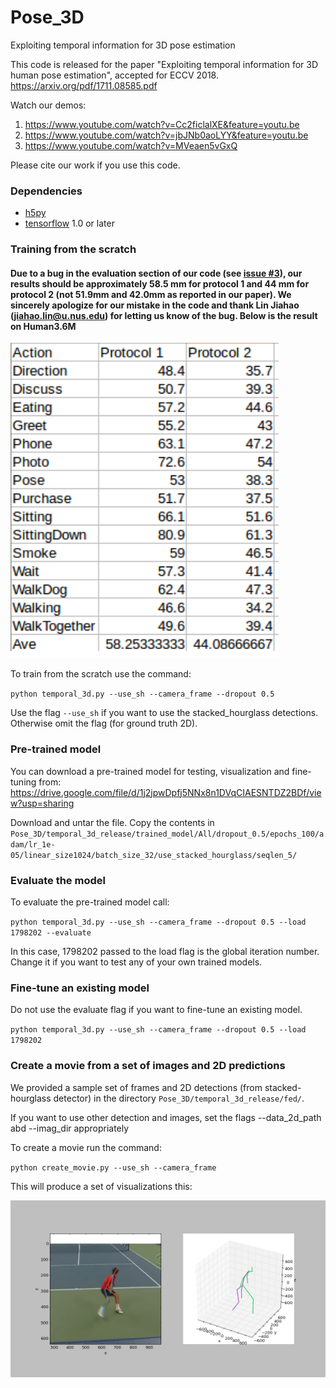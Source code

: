 # Pose_3D
Exploiting temporal information for 3D pose estimation

This code is released for the paper  "Exploiting temporal information for 3D human pose estimation", accepted for ECCV 2018. https://arxiv.org/pdf/1711.08585.pdf

Watch our demos: 
1. https://www.youtube.com/watch?v=Cc2ficlalXE&feature=youtu.be
2. https://www.youtube.com/watch?v=jbJNb0aoLYY&feature=youtu.be
3. https://www.youtube.com/watch?v=MVeaen5vGxQ

Please cite our work if you use this code. 

### Dependencies

* [h5py](http://www.h5py.org/)
* [tensorflow](https://www.tensorflow.org/) 1.0 or later



### Training from the scratch

#### Due to a bug in the evaluation section of our code (see [issue #3](https://github.com/rayat137/Pose_3D/issues/3)), our results should be approximately 58.5 mm for protocol 1 and 44 mm for protocol 2 (not 51.9mm and 42.0mm as reported in our paper). We sincerely apologize for our mistake in the code and thank Lin Jiahao (jiahao.lin@u.nus.edu) for letting us know of the bug. Below is the result on Human3.6M

![Actual_Result](/temporal_3d_release/Actual_result.png)

To train from the scratch use the command:

`python temporal_3d.py --use_sh --camera_frame --dropout 0.5`

Use the flag `--use_sh` if you want to use the stacked_hourglass detections. Otherwise omit the flag (for ground truth 2D). 



### Pre-trained model

You can download a pre-trained model for testing, visualization and fine-tuning from: 
https://drive.google.com/file/d/1j2jpwDpfj5NNx8n1DVqCIAESNTDZ2BDf/view?usp=sharing

Download and untar the file. Copy the contents in `Pose_3D/temporal_3d_release/trained_model/All/dropout_0.5/epochs_100/adam/lr_1e-05/linear_size1024/batch_size_32/use_stacked_hourglass/seqlen_5/`

### Evaluate the model

To evaluate the pre-trained model call: 

`python temporal_3d.py --use_sh --camera_frame --dropout 0.5 --load 1798202 --evaluate`

In this case, 1798202 passed to the load flag is the global iteration number. Change it if you want to test any of your own trained models. 

### Fine-tune an existing model

Do not use the evaluate flag if you want to fine-tune an existing model. 

`python temporal_3d.py --use_sh --camera_frame --dropout 0.5 --load 1798202`


### Create a movie from a set of images and 2D predictions

We provided a sample set of frames and 2D detections (from stacked-hourglass detector) in the directory `Pose_3D/temporal_3d_release/fed/`. 

If you want to use other detection and images, set the flags --data_2d_path abd --imag_dir appropriately

To create a movie run the command: 

`python create_movie.py --use_sh --camera_frame` 


This will produce a set of visualizations this:

![Visualization example](/temporal_3d_release/output_results/00041_out.jpg)






